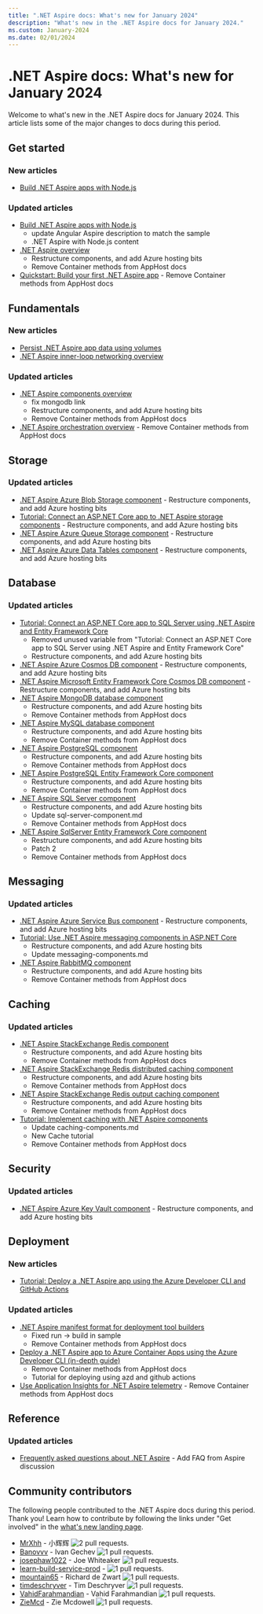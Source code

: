 ```yaml
---
title: ".NET Aspire docs: What's new for January 2024"
description: "What's new in the .NET Aspire docs for January 2024."
ms.custom: January-2024
ms.date: 02/01/2024
---
```


# .NET Aspire docs: What's new for January 2024

Welcome to what's new in the .NET Aspire docs for January 2024. This article lists some of the major changes to docs during this period.

## Get started

### New articles

- [Build .NET Aspire apps with Node.js](../get-started/build-aspire-apps-with-nodejs.md)

### Updated articles

- [Build .NET Aspire apps with Node.js](../get-started/build-aspire-apps-with-nodejs.md)
  - update Angular Aspire description to match the sample
  - .NET Aspire with Node.js content
- [.NET Aspire overview](../get-started/aspire-overview.md)
  - Restructure components, and add Azure hosting bits
  - Remove Container methods from AppHost docs
- [Quickstart: Build your first .NET Aspire app](../get-started/build-your-first-aspire-app.md) - Remove Container methods from AppHost docs

## Fundamentals

### New articles

- [Persist .NET Aspire app data using volumes](../fundamentals/persist-data-volumes.md)
- [.NET Aspire inner-loop networking overview](../fundamentals/networking-overview.md)

### Updated articles

- [.NET Aspire components overview](../fundamentals/components-overview.md)
  - fix mongodb link
  - Restructure components, and add Azure hosting bits
  - Remove Container methods from AppHost docs
- [.NET Aspire orchestration overview](../fundamentals/app-host-overview.md) - Remove Container methods from AppHost docs

## Storage

### Updated articles

- [.NET Aspire Azure Blob Storage component](../storage/azure-storage-blobs-component.md) - Restructure components, and add Azure hosting bits
- [Tutorial: Connect an ASP.NET Core app to .NET Aspire storage components](../storage/azure-storage-components.md) - Restructure components, and add Azure hosting bits
- [.NET Aspire Azure Queue Storage component](../storage/azure-storage-queues-component.md) - Restructure components, and add Azure hosting bits
- [.NET Aspire Azure Data Tables component](../storage/azure-storage-tables-component.md) - Restructure components, and add Azure hosting bits

## Database

### Updated articles

- [Tutorial: Connect an ASP.NET Core app to SQL Server using .NET Aspire and Entity Framework Core](../database/sql-server-components.md)
  - Removed unused variable from "Tutorial: Connect an ASP.NET Core app to SQL Server using .NET Aspire and Entity Framework Core"
  - Restructure components, and add Azure hosting bits
- [.NET Aspire Azure Cosmos DB component](../database/azure-cosmos-db-component.md) - Restructure components, and add Azure hosting bits
- [.NET Aspire Microsoft Entity Framework Core Cosmos DB component](../database/azure-cosmos-db-entity-framework-component.md) - Restructure components, and add Azure hosting bits
- [.NET Aspire MongoDB database component](../database/mongodb-component.md)
  - Restructure components, and add Azure hosting bits
  - Remove Container methods from AppHost docs
- [.NET Aspire MySQL database component](../database/mysql-component.md)
  - Restructure components, and add Azure hosting bits
  - Remove Container methods from AppHost docs
- [.NET Aspire PostgreSQL component](../database/postgresql-component.md)
  - Restructure components, and add Azure hosting bits
  - Remove Container methods from AppHost docs
- [.NET Aspire PostgreSQL Entity Framework Core component](../database/postgresql-entity-framework-component.md)
  - Restructure components, and add Azure hosting bits
  - Remove Container methods from AppHost docs
- [.NET Aspire SQL Server component](../database/sql-server-component.md)
  - Restructure components, and add Azure hosting bits
  - Update sql-server-component.md
  - Remove Container methods from AppHost docs
- [.NET Aspire SqlServer Entity Framework Core component](../database/sql-server-entity-framework-component.md)
  - Restructure components, and add Azure hosting bits
  - Patch 2
  - Remove Container methods from AppHost docs

## Messaging

### Updated articles

- [.NET Aspire Azure Service Bus component](../messaging/azure-service-bus-component.md) - Restructure components, and add Azure hosting bits
- [Tutorial: Use .NET Aspire messaging components in ASP.NET Core](../messaging/messaging-components.md)
  - Restructure components, and add Azure hosting bits
  - Update messaging-components.md
- [.NET Aspire RabbitMQ component](../messaging/rabbitmq-client-component.md)
  - Restructure components, and add Azure hosting bits
  - Remove Container methods from AppHost docs

## Caching

### Updated articles

- [.NET Aspire StackExchange Redis component](../caching/stackexchange-redis-component.md)
  - Restructure components, and add Azure hosting bits
  - Remove Container methods from AppHost docs
- [.NET Aspire StackExchange Redis distributed caching component](../caching/stackexchange-redis-distributed-caching-component.md)
  - Restructure components, and add Azure hosting bits
  - Remove Container methods from AppHost docs
- [.NET Aspire StackExchange Redis output caching component](../caching/stackexchange-redis-output-caching-component.md)
  - Restructure components, and add Azure hosting bits
  - Remove Container methods from AppHost docs
- [Tutorial: Implement caching with .NET Aspire components](../caching/caching-components.md)
  - Update caching-components.md
  - New Cache tutorial
  - Remove Container methods from AppHost docs

## Security

### Updated articles

- [.NET Aspire Azure Key Vault component](../security/azure-security-key-vault-component.md) - Restructure components, and add Azure hosting bits

## Deployment

### New articles

- [Tutorial: Deploy a .NET Aspire app using the Azure Developer CLI and GitHub Actions](../deployment/azure/aca-deployment-github-actions.md)

### Updated articles

- [.NET Aspire manifest format for deployment tool builders](../deployment/manifest-format.md)
  - Fixed run -> build in sample
  - Remove Container methods from AppHost docs
- [Deploy a .NET Aspire app to Azure Container Apps using the Azure Developer CLI (in-depth guide)](../deployment/azure/aca-deployment-azd-in-depth.md)
  - Remove Container methods from AppHost docs
  - Tutorial for deploying using azd and github actions
- [Use Application Insights for .NET Aspire telemetry](../deployment/azure/application-insights.md) - Remove Container methods from AppHost docs

## Reference

### Updated articles

- [Frequently asked questions about .NET Aspire](../reference/aspire-faq.yml) - Add FAQ from Aspire discussion

## Community contributors

The following people contributed to the .NET Aspire docs during this period. Thank you! Learn how to contribute by following the links under "Get involved" in the [what's new landing page](index.yml).

- [MrXhh](https://github.com/MrXhh) - 小辉辉 ![2 pull requests.](https://img.shields.io/badge/Merged%20Pull%20Requests-2-green)
- [Banovvv](https://github.com/Banovvv) - Ivan Gechev ![1 pull requests.](https://img.shields.io/badge/Merged%20Pull%20Requests-1-green)
- [josephaw1022](https://github.com/josephaw1022) - Joe Whiteaker ![1 pull requests.](https://img.shields.io/badge/Merged%20Pull%20Requests-1-green)
- [learn-build-service-prod](https://github.com/learn-build-service-prod) -  ![1 pull requests.](https://img.shields.io/badge/Merged%20Pull%20Requests-1-green)
- [mountain65](https://github.com/mountain65) - Richard de Zwart ![1 pull requests.](https://img.shields.io/badge/Merged%20Pull%20Requests-1-green)
- [timdeschryver](https://github.com/timdeschryver) - Tim Deschryver ![1 pull requests.](https://img.shields.io/badge/Merged%20Pull%20Requests-1-green)
- [VahidFarahmandian](https://github.com/VahidFarahmandian) - Vahid Farahmandian ![1 pull requests.](https://img.shields.io/badge/Merged%20Pull%20Requests-1-green)
- [ZieMcd](https://github.com/ZieMcd) - Zie Mcdowell ![1 pull requests.](https://img.shields.io/badge/Merged%20Pull%20Requests-1-green)
